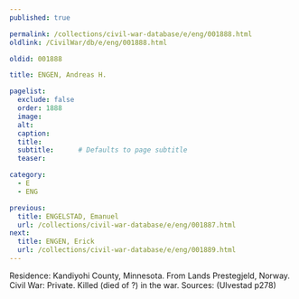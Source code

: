 ```yaml
---
published: true

permalink: /collections/civil-war-database/e/eng/001888.html
oldlink: /CivilWar/db/e/eng/001888.html

oldid: 001888

title: ENGEN, Andreas H.

pagelist:
  exclude: false
  order: 1888
  image: 
  alt:
  caption:
  title:
  subtitle:      # Defaults to page subtitle
  teaser:

category: 
  - E 
  - ENG

previous:
  title: ENGELSTAD, Emanuel
  url: /collections/civil-war-database/e/eng/001887.html  
next:
  title: ENGEN, Erick
  url: /collections/civil-war-database/e/eng/001889.html   
---
```

Residence: Kandiyohi County, Minnesota. From Lands Prestegjeld, Norway. Civil War: Private. Killed (died of ?) in the war. Sources: (Ulvestad p278)